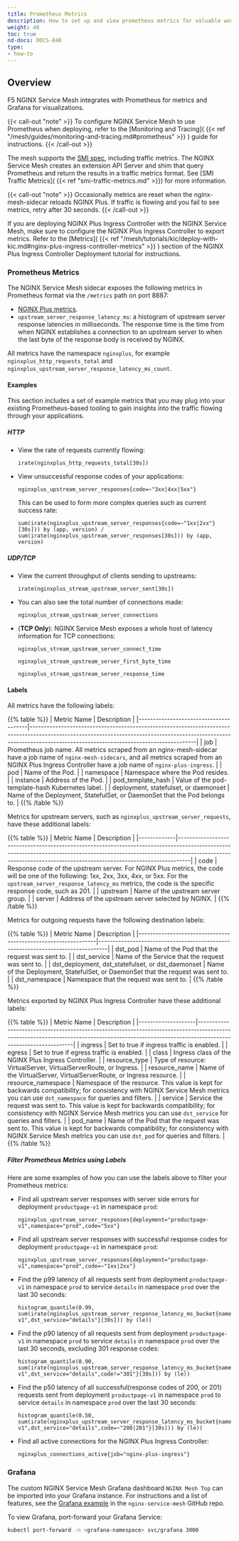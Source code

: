 ```yaml
---
title: Prometheus Metrics
description: How to set up and view prometheus metrics for valuable workload insights
weight: 40
toc: true
nd-docs: DOCS-840
type:
- how-to
---
```


## Overview

F5 NGINX Service Mesh integrates with Prometheus for metrics and Grafana for visualizations.

{{< call-out "note" >}}
To configure NGINX Service Mesh to use Prometheus when deploying, refer to the [Monitoring and Tracing]( {{< ref "/mesh/guides/monitoring-and-tracing.md#prometheus" >}} ) guide for instructions.
{{< /call-out >}}

The mesh supports the [SMI spec](https://github.com/servicemeshinterface/smi-spec), including traffic metrics.
The NGINX Service Mesh creates an extension API Server and shim that query Prometheus and return the results in a traffic metrics format. See [SMI Traffic Metrics]( {{< ref "smi-traffic-metrics.md" >}}) for more information.

{{< call-out "note" >}}
Occasionally metrics are reset when the nginx-mesh-sidecar reloads NGINX Plus. If traffic is flowing and you
fail to see metrics, retry after 30 seconds.
{{< /call-out >}}

If you are deploying NGINX Plus Ingress Controller with the NGINX Service Mesh, make sure to configure the NGINX Plus Ingress Controller to export metrics.
Refer to the [Metrics]( {{< ref "/mesh/tutorials/kic/deploy-with-kic.md#nginx-plus-ingress-controller-metrics" >}} ) section of the NGINX Plus Ingress Controller Deployment tutorial for instructions.

### Prometheus Metrics

The NGINX Service Mesh sidecar exposes the following metrics in Prometheus format via the `/metrics` path on port 8887:

- [NGINX Plus metrics](https://docs.nginx.com/nginx/admin-guide/dynamic-modules/prometheus-njs/#exported-metrics).
- `upstream_server_response_latency_ms`: a histogram of upstream server response latencies in milliseconds.
The response time is the time from when NGINX establishes a connection to an upstream server to when the last byte of the response body is received by NGINX.

All metrics have the namespace `nginxplus`, for example `nginxplus_http_requests_total` and `nginxplus_upstream_server_response_latency_ms_count`.

#### Examples

This section includes a set of example metrics that you may plug into your existing Prometheus-based tooling to gain insights into the traffic flowing through your applications.

##### HTTP

- View the rate of requests currently flowing:

  ```promQL
  irate(nginxplus_http_requests_total[30s])
  ```

- View unsuccessful response codes of your applications:

  ```promQL
  nginxplus_upstream_server_responses{code=~"3xx|4xx|5xx"}
  ```

  This can be used to form more complex queries such as current success rate:

  ```promQL
  sum(irate(nginxplus_upstream_server_responses{code=~"1xx|2xx"}[30s])) by (app, version) / sum(irate(nginxplus_upstream_server_responses[30s])) by (app, version)
  ```

##### UDP/TCP

- View the current throughput of clients sending to upstreams:

  ```promQL
  irate(nginxplus_stream_upstream_server_sent[30s])
  ```

- You can also see the total number of connections made:

  ```promQL
  nginxplus_stream_upstream_server_connections
  ```

- (**TCP Only**): NGINX Service Mesh exposes a whole host of latency information for TCP connections:

  ```promQL
  nginxplus_stream_upstream_server_connect_time
  ```

  ```promQL
  nginxplus_stream_upstream_server_first_byte_time
  ```

  ```promQL
  nginxplus_stream_upstream_server_response_time
  ```

#### Labels

All metrics have the following labels:

{{% table %}}
| Metric Name                           | Description                                                                                                                                                                                                          |
|---------------------------------------|----------------------------------------------------------------------------------------------------------------------------------------------------------------------------------------------------------------------|
| job                                   | Prometheus job name. All metrics scraped from an nginx-mesh-sidecar have a job name of `nginx-mesh-sidecars`, and all metrics scraped from an NGINX Plus Ingress Controller have a job name of `nginx-plus-ingress`. |
| pod                                   | Name of the Pod.                                                                                                                                                                                                     |
| namespace                             | Namespace where the Pod resides.                                                                                                                                                                                     |
| instance                              | Address of the Pod.                                                                                                                                                                                                  |
| pod_template_hash                     | Value of the pod-template-hash Kubernetes label.                                                                                                                                                                     |
| deployment, statefulset, or daemonset | Name of the Deployment, StatefulSet, or DaemonSet that the Pod belongs to.                                                                                                                                           |
{{% /table %}}

Metrics for upstream servers, such as `nginxplus_upstream_server_requests`, have these additional labels:

{{% table %}}
| Metric Name | Description                                                                                                                                                                                                                                  |
|-------------|----------------------------------------------------------------------------------------------------------------------------------------------------------------------------------------------------------------------------------------------|
| code        | Response code of the upstream server. For NGINX Plus metrics, the code will be one of the following: 1xx, 2xx, 3xx, 4xx, or 5xx. For the `upstream_server_response_latency_ms` metrics, the code is the specific response code, such as 201. |
| upstream    | Name of the upstream server group.                                                                                                                                                                                                           |
| server      | Address of the upstream server selected by NGINX.                                                                                                                                                                                            |
{{% /table %}}

Metrics for outgoing requests have the following destination labels:

{{% table %}}
| Metric Name                                                   | Description                                                                     |
|---------------------------------------------------------------|---------------------------------------------------------------------------------|
| dst_pod                                                       | Name of the Pod that the request was sent to.                                   |
| dst_service                                                   | Name of the Service that the request was sent to.                               |
| dst_deployment, dst_statefulset, or dst_daemonset             | Name of the Deployment, StatefulSet, or DaemonSet that the request was sent to. |
| dst_namespace                                                 | Namespace that the request was sent to.                                         |
{{% /table %}}

Metrics exported by NGINX Plus Ingress Controller have these additional labels:

{{% table %}}
| Metric Name        | Description                                                                                                                                                                                  |
|--------------------|----------------------------------------------------------------------------------------------------------------------------------------------------------------------------------------------|
| ingress            | Set to true if ingress traffic is enabled.                                                                                                                                                   |
| egress             | Set to true if egress traffic is enabled.                                                                                                                                                    |
| class              | Ingress class of the NGINX Plus Ingress Controller.                                                                                                                                          |
| resource_type      | Type of resource: VirtualServer, VirtualServerRoute, or Ingress.                                                                                                                             |
| resource_name      | Name of the VirtualServer, VirtualServerRoute, or Ingress resource.                                                                                                                          |
| resource_namespace | Namespace of the resource. This value is kept for backwards compatibility; for consistency with NGINX Service Mesh metrics you can use `dst_namespace` for queries and filters.              |
| service            | Service the request was sent to. This value is kept for backwards compatibility; for consistency with NGINX Service Mesh metrics you can use `dst_service` for queries and filters.          |
| pod_name           | Name of the Pod that the request was sent to. This value is kept for backwards compatibility; for consistency with NGINX Service Mesh metrics you can use `dst_pod` for queries and filters. |
{{% /table %}}

##### Filter Prometheus Metrics using Labels

Here are some examples of how you can use the labels above to filter your Prometheus metrics:

- Find all upstream server responses with server side errors for deployment `productpage-v1` in namespace `prod`:

    ```promQL
    nginxplus_upstream_server_responses{deployment="productpage-v1",namespace="prod",code="5xx"}
    ```

- Find all upstream server responses with successful response codes for deployment `productpage-v1` in namespace `prod`:

    ```promQL
    nginxplus_upstream_server_responses{deployment="productpage-v1",namespace="prod",code=~"1xx|2xx"}
    ```

- Find the p99 latency of all requests sent from deployment `productpage-v1` in namespace `prod` to service `details` in namespace `prod` over the last 30 seconds:

    ```promQL
    histogram_quantile(0.99, sum(irate(nginxplus_upstream_server_response_latency_ms_bucket{namespace="prod",deployment="productpage-v1",dst_service="details"}[30s])) by (le))
    ```

- Find the p90 latency of all requests sent from deployment `productpage-v1` in namespace `prod` to service `details` in namespace `prod` over the last 30 seconds, excluding 301 response codes:

    ```promQL
    histogram_quantile(0.90, sum(irate(nginxplus_upstream_server_response_latency_ms_bucket{namespace="prod",deployment="productpage-v1",dst_service="details",code!="301"}[30s])) by (le))
    ```

- Find the p50 latency of all successful(response codes of 200, or 201) requests sent from deployment `productpage-v1` in namespace `prod` to service `details` in namespace `prod` over the last 30 seconds:

    ```promQL
    histogram_quantile(0.50, sum(irate(nginxplus_upstream_server_response_latency_ms_bucket{namespace="prod",deployment="productpage-v1",dst_service="details",code=~"200|201"}[30s])) by (le))
    ```

- Find all active connections for the NGINX Plus Ingress Controller:

    ```promQL
    nginxplus_connections_active{job="nginx-plus-ingress"}
    ```

### Grafana

The custom NGINX Service Mesh Grafana dashboard `NGINX Mesh Top` can be imported into your Grafana instance.
For instructions and a list of features, see the [Grafana example](https://github.com/nginxinc/nginx-service-mesh/tree/main/examples/grafana) in the `nginx-service-mesh` GitHub repo.

To view Grafana, port-forward your Grafana Service:

```bash
kubectl port-forward -n <grafana-namespace> svc/grafana 3000
```
